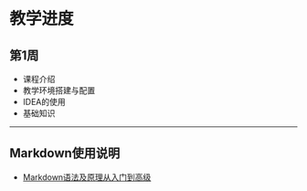 # 教学进度

## 第1周

- 课程介绍
- 教学环境搭建与配置
- IDEA的使用
- 基础知识


---

## Markdown使用说明

- [Markdown语法及原理从入门到高级](https://www.zhihu.com/tardis/bd/art/99319314)
